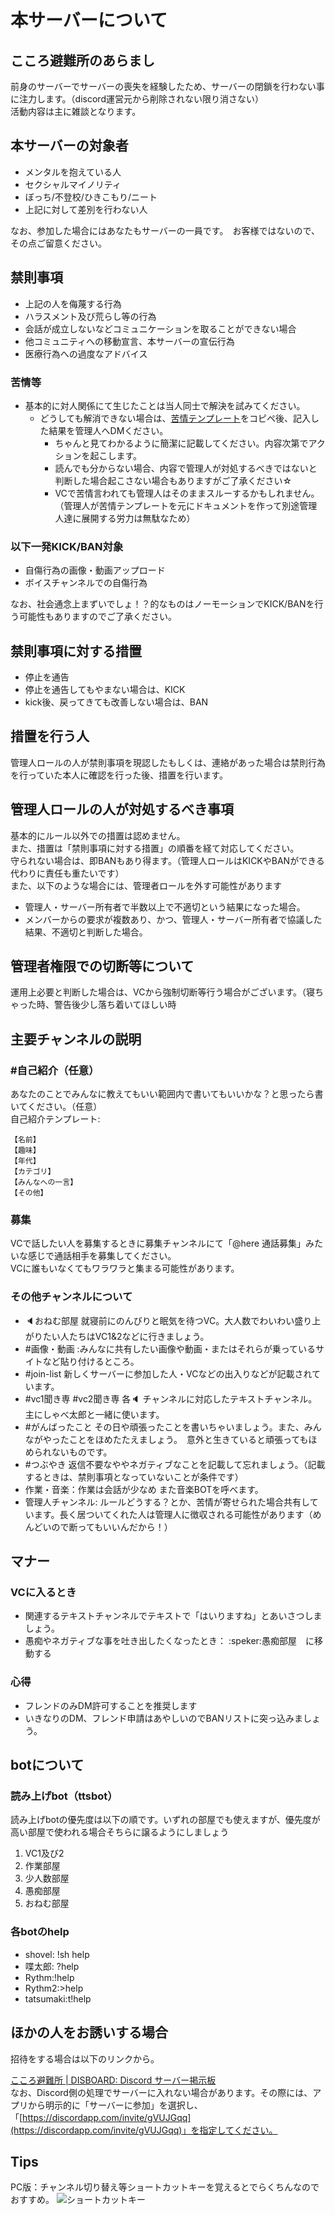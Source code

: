 # 本サーバーについて

## こころ避難所のあらまし

前身のサーバーでサーバーの喪失を経験したため、サーバーの閉鎖を行わない事に注力します。（discord運営元から削除されない限り消さない）  
活動内容は主に雑談となります。  

## 本サーバーの対象者

- メンタルを抱えている人
- セクシャルマイノリティ
- ぼっち/不登校/ひきこもり/ニート
- 上記に対して差別を行わない人

なお、参加した場合にはあなたもサーバーの一員です。　お客様ではないので、その点ご留意ください。  

## 禁則事項

- 上記の人を侮蔑する行為
- ハラスメント及び荒らし等の行為
- 会話が成立しないなどコミュニケーションを取ることができない場合
- 他コミュニティへの移動宣言、本サーバーの宣伝行為
- 医療行為への過度なアドバイス

### 苦情等

- 基本的に対人関係にて生じたことは当人同士で解決を試みてください。
  - どうしても解消できない場合は、[苦情テンプレート](./claim.md)をコピペ後、記入した結果を管理人へDMください。
    - ちゃんと見てわかるように簡潔に記載してください。内容次第でアクションを起こします。
    - 読んでも分からない場合、内容で管理人が対処するべきではないと判断した場合起こさない場合もありますがご了承ください☆
    - VCで苦情言われても管理人はそのままスルーするかもしれません。（管理人が苦情テンプレートを元にドキュメントを作って別途管理人達に展開する労力は無駄なため）

### 以下一発KICK/BAN対象

- 自傷行為の画像・動画アップロード
- ボイスチャンネルでの自傷行為

なお、社会通念上まずいでしょ！？的なものはノーモーションでKICK/BANを行う可能性もありますのでご了承ください。

## 禁則事項に対する措置

- 停止を通告
- 停止を通告してもやまない場合は、KICK
- kick後、戻ってきても改善しない場合は、BAN

## 措置を行う人

管理人ロールの人が禁則事項を現認したもしくは、連絡があった場合は禁則行為を行っていた本人に確認を行った後、措置を行います。  

## 管理人ロールの人が対処するべき事項

基本的にルール以外での措置は認めません。  
また、措置は「禁則事項に対する措置」の順番を経て対応してください。  
守られない場合は、即BANもあり得ます。（管理人ロールはKICKやBANができる代わりに責任も重たいです）  
また、以下のような場合には、管理者ロールを外す可能性があります  

- 管理人・サーバー所有者で半数以上で不適切という結果になった場合。
- メンバーからの要求が複数あり、かつ、管理人・サーバー所有者で協議した結果、不適切と判断した場合。

## 管理者権限での切断等について

運用上必要と判断した場合は、VCから強制切断等行う場合がございます。（寝ちゃった時、警告後少し落ち着いてほしい時

## 主要チャンネルの説明

### #自己紹介（任意）

あなたのことでみんなに教えてもいい範囲内で書いてもいいかな？と思ったら書いてください。（任意）  
自己紹介テンプレート:

```text
【名前】
【趣味】
【年代】
【カテゴリ】
【みんなへの一言】
【その他】
```

### 募集

VCで話したい人を募集するときに募集チャンネルにて「@here 通話募集」みたいな感じで通話相手を募集してください。  
VCに誰もいなくてもワラワラと集まる可能性があります。

### その他チャンネルについて

- :speaker:おねむ部屋 就寝前にのんびりと眠気を待つVC。大人数でわいわい盛り上がりたい人たちはVC1&2などに行きましょう。
- #画像・動画 :みんなに共有したい画像や動画・またはそれらが乗っているサイトなど貼り付けるところ。
- #join-list 新しくサーバーに参加した人・VCなどの出入りなどが記載されています。
- #vc1聞き専 #vc2聞き専 各:speaker: チャンネルに対応したテキストチャンネル。主にしゃべ太郎と一緒に使います。
- #がんばったこと その日や頑張ったことを書いちゃいましょう。また、みんながやったことをほめたたえましょう。　意外と生きていると頑張ってもほめられないものです。
- #つぶやき 返信不要なややネガティブなことを記載して忘れましょう。（記載するときは、禁則事項となっていないことが条件です）
- 作業・音楽：作業は会話が少なめ また音楽BOTを呼べます。
- 管理人チャンネル: ルールどうする？とか、苦情が寄せられた場合共有しています。長く居ついてくれた人は管理人に徴収される可能性があります（めんどいので断ってもいいんだから！）

## マナー

### VCに入るとき

- 関連するテキストチャンネルでテキストで「はいりますね」とあいさつしましょう。
- 愚痴やネガティブな事を吐き出したくなったとき：
  :speker:愚痴部屋　に移動する

### 心得

- フレンドのみDM許可することを推奨します
- いきなりのDM、フレンド申請はあやしいのでBANリストに突っ込みましょう。

## botについて

### 読み上げbot（ttsbot）
読み上げbotの優先度は以下の順です。いずれの部屋でも使えますが、優先度が高い部屋で使われる場合そちらに譲るようにしましょう

1. VC1及び2
1. 作業部屋
1. 少人数部屋
1. 愚痴部屋
1. おねむ部屋

### 各botのhelp

- shovel: !sh help
- 喋太郎: ?help
- Rythm:!help
- Rythm2:>help
- tatsumaki:t!help

## ほかの人をお誘いする場合

招待をする場合は以下のリンクから。

[こころ避難所 \| DISBOARD: Discord サーバー掲示板](https://disboard.org/ja/server/596355505820270623)  
なお、Discord側の処理でサーバーに入れない場合があります。その際には、アプリから明示的に「サーバーに参加」を選択し、「[https://discordapp.com/invite/gVUJGqq](https://discordapp.com/invite/gVUJGqq)」を指定してください。

## Tips

PC版：チャンネル切り替え等ショートカットキーを覚えるとでらくちんなのでおすすめ。
![ショートカットキー](https://support.discordapp.com/hc/en-us/article_attachments/211337747/keyboard_combo_breaker.png)
